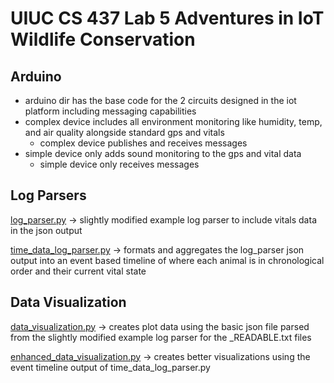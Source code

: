 # UIUC CS 437 Lab 5 Adventures in IoT Wildlife Conservation

## Arduino
* arduino dir has the base code for the 2 circuits designed in the iot platform including messaging capabilities
* complex device includes all environment monitoring like humidity, temp, and air quality alongside standard gps and vitals
   * complex device publishes and receives messages
* simple device only adds sound monitoring to the gps and vital data
   * simple device only receives messages

## Log Parsers
[log_parser.py](log_parser.py) -> slightly modified example log parser to include vitals data in the json output

[time_data_log_parser.py](time_data_log_parser.py) -> formats and aggregates the log_parser json output into an event based timeline of where each animal is in chronological order and their current vital state

## Data Visualization
[data_visualization.py](data_visualization.py) -> creates plot data using the basic json file parsed from the slightly modified example log parser for the _READABLE.txt files

[enhanced_data_visualization.py](enhanced_data_visualization.py) -> creates better visualizations using the event timeline output of time_data_log_parser.py
